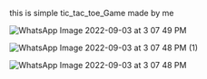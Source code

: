 this is simple tic_tac_toe_Game made by me 

![WhatsApp Image 2022-09-03 at 3 07 49 PM](https://user-images.githubusercontent.com/77136120/188265031-a04476a6-42f3-4053-b763-275e4d5a07ad.jpeg)

![WhatsApp Image 2022-09-03 at 3 07 48 PM (1)](https://user-images.githubusercontent.com/77136120/188265030-5793ebbd-ce9e-4acb-88da-c5abfd4532d5.jpeg)

![WhatsApp Image 2022-09-03 at 3 07 48 PM](https://user-images.githubusercontent.com/77136120/188265032-c863f0b7-4b7b-4c82-bd79-7a95f62ff6de.jpeg)
